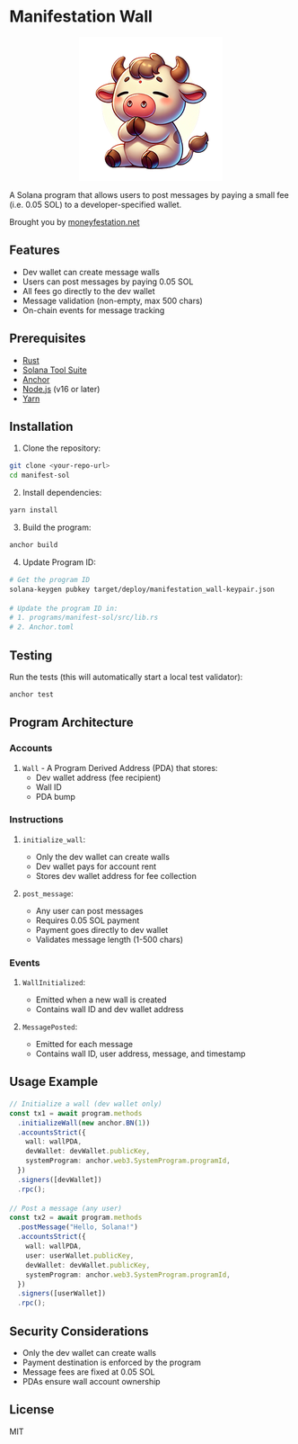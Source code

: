 # Manifestation Wall

<p align="center">
  <img src="assets/images/moneyfest-logo-256.png" alt="Manifestation Wall">
</p>

A Solana program that allows users to post messages by paying a small fee (i.e. 0.05 SOL) to a developer-specified wallet.

Brought you by [moneyfestation.net](https://www.moneyfestation.net)

## Features

- Dev wallet can create message walls
- Users can post messages by paying 0.05 SOL
- All fees go directly to the dev wallet
- Message validation (non-empty, max 500 chars)
- On-chain events for message tracking

## Prerequisites

- [Rust](https://rustup.rs/)
- [Solana Tool Suite](https://docs.solana.com/cli/install-solana-cli-tools)
- [Anchor](https://www.anchor-lang.com/docs/installation)
- [Node.js](https://nodejs.org/) (v16 or later)
- [Yarn](https://yarnpkg.com/getting-started/install)

## Installation

1. Clone the repository:
```bash
git clone <your-repo-url>
cd manifest-sol
```

2. Install dependencies:
```bash
yarn install
```

3. Build the program:
```bash
anchor build
```

4. Update Program ID:
```bash
# Get the program ID
solana-keygen pubkey target/deploy/manifestation_wall-keypair.json

# Update the program ID in:
# 1. programs/manifest-sol/src/lib.rs
# 2. Anchor.toml
```

## Testing

Run the tests (this will automatically start a local test validator):
```bash
anchor test
```

## Program Architecture

### Accounts

1. `Wall` - A Program Derived Address (PDA) that stores:
   - Dev wallet address (fee recipient)
   - Wall ID
   - PDA bump

### Instructions

1. `initialize_wall`:
   - Only the dev wallet can create walls
   - Dev wallet pays for account rent
   - Stores dev wallet address for fee collection

2. `post_message`:
   - Any user can post messages
   - Requires 0.05 SOL payment
   - Payment goes directly to dev wallet
   - Validates message length (1-500 chars)

### Events

1. `WallInitialized`:
   - Emitted when a new wall is created
   - Contains wall ID and dev wallet address

2. `MessagePosted`:
   - Emitted for each message
   - Contains wall ID, user address, message, and timestamp

## Usage Example

```typescript
// Initialize a wall (dev wallet only)
const tx1 = await program.methods
  .initializeWall(new anchor.BN(1))
  .accountsStrict({
    wall: wallPDA,
    devWallet: devWallet.publicKey,
    systemProgram: anchor.web3.SystemProgram.programId,
  })
  .signers([devWallet])
  .rpc();

// Post a message (any user)
const tx2 = await program.methods
  .postMessage("Hello, Solana!")
  .accountsStrict({
    wall: wallPDA,
    user: userWallet.publicKey,
    devWallet: devWallet.publicKey,
    systemProgram: anchor.web3.SystemProgram.programId,
  })
  .signers([userWallet])
  .rpc();
```

## Security Considerations

- Only the dev wallet can create walls
- Payment destination is enforced by the program
- Message fees are fixed at 0.05 SOL
- PDAs ensure wall account ownership

## License

MIT 